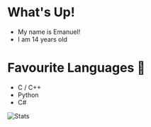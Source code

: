# What's Up!
- My name is Emanuel!
- I am 14 years old

# Favourite Languages 🌱
- C / C++
- Python
- C#

![Stats](https://github-readme-stats.vercel.app/api?username=Sna1lLord&show_icons=true&theme=algolia)
